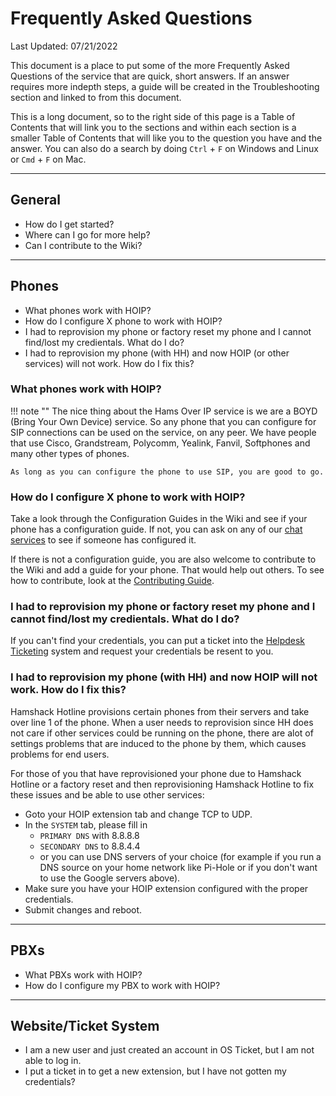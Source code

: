 # Frequently Asked Questions

Last Updated: 07/21/2022

This document is a place to put some of the more Frequently Asked Questions of the service that are quick, short answers. If an answer requires more indepth steps, a guide will be created in the Troubleshooting section and linked to from this document.

This is a long document, so to the right side of this page is a Table of Contents that will link you to the sections and within each section is a smaller Table of Contents that will like you to the question you have and the answer. You can also do a search by doing ```Ctrl``` + ```F``` on Windows and Linux or ```Cmd``` + ```F``` on Mac.

<hr />

## General

* How do I get started?
* Where can I go for more help?
* Can I contribute to the Wiki?

<hr />

## Phones

* What phones work with HOIP?
* How do I configure X phone to work with HOIP?
* I had to reprovision my phone or factory reset my phone and I cannot find/lost my credientals. What do I do?
* I had to reprovision my phone (with HH) and now HOIP (or other services) will not work. How do I fix this?

### What phones work with HOIP?

!!! note ""
    The nice thing about the Hams Over IP service is we are a BOYD (Bring Your Own Device) service. So any phone that you can configure for SIP connections can be used on the service, on any peer. We have people that use Cisco, Grandstream, Polycomm, Yealink, Fanvil, Softphones and many other types of phones. 

    As long as you can configure the phone to use SIP, you are good to go.

### How do I configure X phone to work with HOIP?

Take a look through the Configuration Guides in the Wiki and see if your phone has a configuration guide. If not, you can ask on any of our [chat services](https://hamsoverip.github.io/wiki/General/user_guides/chat-services/) to see if someone has configured it. 

If there is not a configuration guide, you are also welcome to contribute to the Wiki and add a guide for your phone. That would help out others. To see how to contribute, look at the [Contributing Guide](https://hamsoverip.github.io/wiki/wiki/overview/).

### I had to reprovision my phone or factory reset my phone and I cannot find/lost my credientals. What do I do?

If you can't find your credentials, you can put a ticket into the [Helpdesk Ticketing](https://helpdesk.hamsoverip.com/osticket/) system and request your credentials be resent to you.


### I had to reprovision my phone (with HH) and now HOIP will not work. How do I fix this?
Hamshack Hotline provisions certain phones from their servers and take over line 1 of the phone. When a user needs to reprovision since HH does not care if other services could be running on the phone, there are alot of settings problems that are induced to the phone by them, which causes problems for end users.

For those of you that have reprovisioned your phone due to Hamshack Hotline or a factory reset and then reprovisioning Hamshack Hotline to fix these issues and be able to use other services:

* Goto your HOIP extension tab and change TCP to UDP.
* In the ```SYSTEM``` tab, please fill in 
    * ```PRIMARY DNS``` with 8.8.8.8
    * ```SECONDARY DNS``` to 8.8.4.4
    * or you can use DNS servers of your choice (for example if you run a DNS source on your home network like Pi-Hole or if you don't want to use the Google servers above).  
* Make sure you have your HOIP extension configured with the proper credentials.
* Submit changes and reboot.

<hr />

## PBXs

* What PBXs work with HOIP?
* How do I configure my PBX to work with HOIP?


<hr />

## Website/Ticket System

* I am a new user and just created an account in OS Ticket, but I am not able to log in.
* I put a ticket in to get a new extension, but I have not gotten my credentials?
